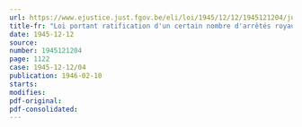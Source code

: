 ```yaml
---
url: https://www.ejustice.just.fgov.be/eli/loi/1945/12/12/1945121204/justel
title-fr: "Loi portant ratification d'un certain nombre d'arrêtés royaux pris en vertu de la loi du 30 juin 1931, modifiée par celle du 30 juillet 1934, relative à l'importation, à l'exportation et au transit des marchandises"
date: 1945-12-12
source:
number: 1945121204
page: 1122
case: 1945-12-12/04
publication: 1946-02-10
starts:
modifies:
pdf-original:
pdf-consolidated:
---
```


